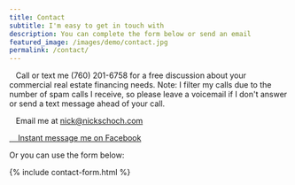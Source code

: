 ```yaml
---
title: Contact
subtitle: I'm easy to get in touch with
description: You can complete the form below or send an email
featured_image: /images/demo/contact.jpg
permalink: /contact/
---
```

<i class="fas fa-phone" aria-hidden="true"></i>&nbsp;&nbsp;&nbsp;Call or text me (760) 201-6758 for a free discussion about your commercial real estate financing needs. Note: I filter my calls due to the number of spam calls I receive, so please leave a voicemail if I don't answer or send a text message ahead of your call.

<i class="fas fa-envelope" aria-hidden="true"></i>&nbsp;&nbsp;&nbsp;Email me at <a href="mailto:nick@nickschoch.com?subject=Apartment Loan" target="_blank" rel="noopener">nick@nickschoch.com</a>

<a href="https://m.me/the.nick.schoch" target="_blank" rel="noopener"><i class="fab fa-facebook-messenger"></i>&nbsp;&nbsp;&nbsp;&nbsp;Instant message me on Facebook</a>

Or you can use the form below:

{% include contact-form.html %}
